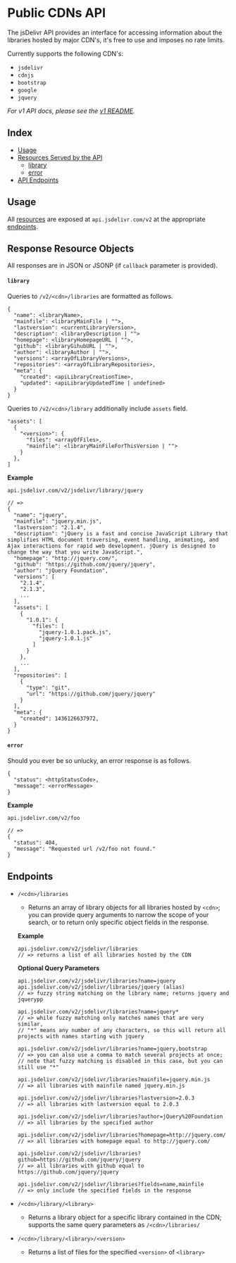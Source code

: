 
# Public CDNs API

The jsDelivr API provides an interface for accessing information about the libraries hosted by major CDN's,
it's free to use and imposes no rate limits.

Currently supports the following CDN's:

- `jsdelivr`
- `cdnjs`
- `bootstrap`
- `google`
- `jquery`

*For v1 API docs, please see the [v1 README](v1README.md).*

## Index

- [Usage][usage-url]
- [Resources Served by the API][resources-url]
  - [library][resources-library-url]
  - [error][resources-error-url]
- [API Endpoints][endpoints-url]

## Usage

All [resources][resources-url] are exposed at `api.jsdelivr.com/v2`
at the appropriate [endpoints][endpoints-url].

## Response Resource Objects

All responses are in JSON or JSONP (if `callback` parameter is provided).

#### `library`

Queries to `/v2/<cdn>/libraries` are formatted as follows.

```
{
  "name": <libraryName>,
  "mainfile": <libraryMainFile | "">,
  "lastversion": <currentLibraryVersion>,
  "description": <libraryDescription | "">
  "homepage": <libraryHomepageURL | "">,
  "github": <libraryGihubURL | "">,
  "author": <libraryAuthor | "">,
  "versions": <arrayOfLibraryVersions>,
  "repositories": <arrayOfLibraryRepositories>,
  "meta": {
    "created": <apiLibraryCreationTime>,
    "updated": <apiLibraryUpdatedTime | undefined>
  }
}
```

Queries to `/v2/<cdn>/library` additionally include `assets` field.

```
"assets": [
  {
    "<version>": {
      "files": <arrayOfFiles>,
      "mainfile": <libraryMainFileForThisVersion | "">
    }
  },
]
```

**Example**
```
api.jsdelivr.com/v2/jsdelivr/library/jquery

// =>
{
  "name": "jquery",
  "mainfile": "jquery.min.js",
  "lastversion": "2.1.4",
  "description": "jQuery is a fast and concise JavaScript Library that simplifies HTML document traversing, event handling, animating, and Ajax interactions for rapid web development. jQuery is designed to change the way that you write JavaScript.",
  "homepage": "http://jquery.com/",
  "github": "https://github.com/jquery/jquery",
  "author": "jQuery Foundation",
  "versions": [
    "2.1.4",
    "2.1.3",
    ...
  ],
  "assets": [
    {
      "1.0.1": {
        "files": [
          "jquery-1.0.1.pack.js",
          "jquery-1.0.1.js"
        ]
      }
    },
    ...
  ],
  "repositories": [
    {
      "type": "git",
      "url": "https://github.com/jquery/jquery"
    }
  ],
  "meta": {
    "created": 1436126637972,
  }
}
```

#### `error`

Should you ever be so unlucky, an error response is as follows.

```
{
  "status": <httpStatusCode>,
  "message": <errorMessage>
}
```

**Example**

```
api.jsdelivr.com/v2/foo

// =>
{
  "status": 404,
  "message": "Requested url /v2/foo not found."
}
```

## Endpoints

- `/<cdn>/libraries`
  - Returns an array of library objects for all libraries hosted by `<cdn>`; you can provide query arguments to narrow the scope of your search, or to return only specific object fields in the response.
  
  **Example**
  ```
  api.jsdelivr.com/v2/jsdelivr/libraries
  // => returns a list of all libraries hosted by the CDN
  ```

  **Optional Query Parameters**

  ```
  api.jsdelivr.com/v2/jsdelivr/libraries?name=jquery
  api.jsdelivr.com/v2/jsdelivr/libraries/jquery (alias)
  // => fuzzy string matching on the library name; returns jquery and jquerypp
  
  api.jsdelivr.com/v2/jsdelivr/libraries?name=jquery*
  // => while fuzzy matching only matches names that are very similar,
  // "*" means any number of any characters, so this will return all projects with names starting with jquery
  
  api.jsdelivr.com/v2/jsdelivr/libraries?name=jquery,bootstrap
  // => you can also use a comma to match several projects at once;
  // note that fuzzy matching is disabled in this case, but you can still use "*"
  
  api.jsdelivr.com/v2/jsdelivr/libraries?mainfile=jquery.min.js
  // => all libraries with mainfile named jquery.min.js
  
  api.jsdelivr.com/v2/jsdelivr/libraries?lastversion=2.0.3
  // => all libraries with lastversion equal to 2.0.3

  api.jsdelivr.com/v2/jsdelivr/libraries?author=jQuery%20Foundation
  // => all libraries by the specified author
  
  api.jsdelivr.com/v2/jsdelivr/libraries?homepage=http://jquery.com/
  // => all libraries with homepage equal to http://jquery.com/

  api.jsdelivr.com/v2/jsdelivr/libraries?github=https://github.com/jquery/jquery
  // => all libraries with github equal to https://github.com/jquery/jquery
  
  api.jsdelivr.com/v2/jsdelivr/libraries?fields=name,mainfile
  // => only include the specified fields in the response
  ```

- `/<cdn>/library/<library>`
  - Returns a library object for a specific library contained in the CDN; supports the same query parameters as `/<cdn>/libraries/`
- `/<cdn>/library/<library>/<version>`
  - Returns a list of files for the specified `<version>` of `<library>`

[usage-url]: #usage
[resources-url]: #response-resource-objects
[resources-library-url]: #library
[resources-error-url]: #error
[endpoints-url]: #endpoints
